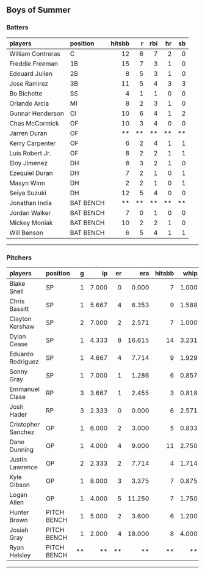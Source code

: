 ## Boys of Summer

### Batters

 
|players           |position  | hitsbb|  r| rbi| hr| sb| 
|:-----------------|:---------|------:|--:|---:|--:|--:| 
|William Contreras |C         |     12|  6|   7|  2|  0| 
|Freddie Freeman   |1B        |     15|  7|   3|  1|  0| 
|Edouard Julien    |2B        |      8|  5|   3|  1|  0| 
|Jose Ramirez      |3B        |     11|  5|   4|  3|  3| 
|Bo Bichette       |SS        |      4|  1|   1|  0|  0| 
|Orlando Arcia     |MI        |      8|  2|   3|  1|  0| 
|Gunnar Henderson  |CI        |     10|  6|   4|  1|  2| 
|Chas McCormick    |OF        |     10|  3|   4|  0|  0| 
|Jarren Duran      |OF        |     **| **|  **| **| **| 
|Kerry Carpenter   |OF        |      6|  2|   4|  1|  1| 
|Luis Robert Jr.   |OF        |      8|  2|   2|  1|  1| 
|Eloy Jimenez      |DH        |      8|  3|   2|  1|  0| 
|Ezequiel Duran    |DH        |      7|  2|   1|  0|  1| 
|Masyn Winn        |DH        |      2|  2|   1|  0|  1| 
|Seiya Suzuki      |DH        |     12|  5|   4|  0|  0| 
|Jonathan India    |BAT BENCH |     **| **|  **| **| **| 
|Jordan Walker     |BAT BENCH |      7|  0|   1|  0|  0| 
|Mickey Moniak     |BAT BENCH |     10|  2|   2|  1|  0| 
|Will Benson       |BAT BENCH |      6|  5|   4|  1|  1| 


* * *

### Pitchers

 
|players            |position    |  g|    ip| er|    era| hitsbb|  whip| so|  w| sv| 
|:------------------|:-----------|--:|-----:|--:|------:|------:|-----:|--:|--:|--:| 
|Blake Snell        |SP          |  1| 7.000|  0|  0.000|      7| 1.000|  9|  1|  0| 
|Chris Bassitt      |SP          |  1| 5.667|  4|  6.353|      9| 1.588|  5|  0|  0| 
|Clayton Kershaw    |SP          |  2| 7.000|  2|  2.571|      7| 1.000|  9|  1|  0| 
|Dylan Cease        |SP          |  1| 4.333|  8| 16.615|     14| 3.231|  6|  0|  0| 
|Eduardo Rodriguez  |SP          |  1| 4.667|  4|  7.714|      9| 1.929|  1|  0|  0| 
|Sonny Gray         |SP          |  1| 7.000|  1|  1.286|      6| 0.857|  4|  1|  0| 
|Emmanuel Clase     |RP          |  3| 3.667|  1|  2.455|      3| 0.818|  3|  1|  2| 
|Josh Hader         |RP          |  3| 2.333|  0|  0.000|      6| 2.571|  5|  0|  1| 
|Cristopher Sanchez |OP          |  1| 6.000|  2|  3.000|      5| 0.833|  6|  1|  0| 
|Dane Dunning       |OP          |  1| 4.000|  4|  9.000|     11| 2.750|  6|  0|  0| 
|Justin Lawrence    |OP          |  2| 2.333|  2|  7.714|      4| 1.714|  3|  1|  0| 
|Kyle Gibson        |OP          |  1| 8.000|  3|  3.375|      7| 0.875|  8|  1|  0| 
|Logan Allen        |OP          |  1| 4.000|  5| 11.250|      7| 1.750|  2|  0|  0| 
|Hunter Brown       |PITCH BENCH |  1| 5.000|  2|  3.600|      6| 1.200|  9|  1|  0| 
|Josiah Gray        |PITCH BENCH |  1| 2.000|  4| 18.000|      8| 4.000|  2|  0|  0| 
|Ryan Helsley       |PITCH BENCH | **|    **| **|     **|     **|    **| **| **| **| 


* * *


